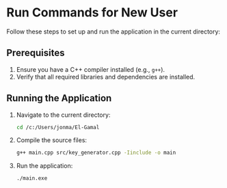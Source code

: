 # Run Commands for New User

Follow these steps to set up and run the application in the current directory:

## Prerequisites
1. Ensure you have a C++ compiler installed (e.g., `g++`).
2. Verify that all required libraries and dependencies are installed.

## Running the Application
1. Navigate to the current directory:
    ```bash
    cd /c:/Users/jonma/El-Gamal
    ```

2. Compile the source files:
    ```bash
    g++ main.cpp src/key_generator.cpp -Iinclude -o main
    ```

3. Run the application:
    ```bash
    ./main.exe
    ```